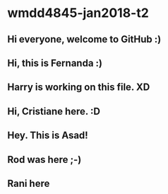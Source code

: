 # wmdd4845-jan2018-t2

## Hi everyone, welcome to GitHub :)
## Hi, this is Fernanda :)
## Harry is working on this file. XD
## Hi, Cristiane here. :D
## Hey. This is Asad!
## Rod was here ;-)
## Rani here
